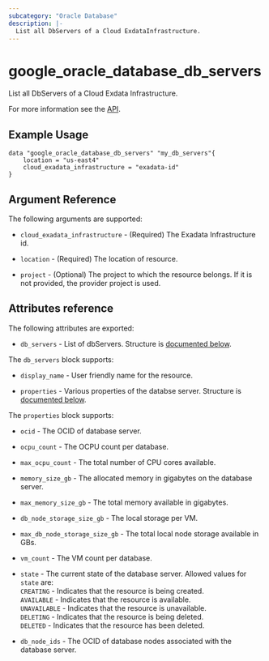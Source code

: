 ```yaml
---
subcategory: "Oracle Database"
description: |-
  List all DbServers of a Cloud ExdataInfrastructure.
---
```


# google_oracle_database_db_servers

List all DbServers of a Cloud Exdata Infrastructure.

For more information see the
[API](https://cloud.google.com/oracle/database/docs/reference/rest/v1/projects.locations.cloudExadataInfrastructures.dbServers).

## Example Usage

```hcl
data "google_oracle_database_db_servers" "my_db_servers"{
	location = "us-east4"
	cloud_exadata_infrastructure = "exadata-id"
}
```

## Argument Reference

The following arguments are supported:

* `cloud_exadata_infrastructure` - (Required) The Exadata Infrastructure id.

* `location` - (Required) The location of resource.

* `project` - (Optional) The project to which the resource belongs. If it
    is not provided, the provider project is used.

## Attributes reference

The following attributes are exported:

* `db_servers` - List of dbServers. Structure is [documented below](#nested_dbservers).

<a name="nested_dbservers"></a> The `db_servers` block supports:

* `display_name` - User friendly name for the resource.

* `properties` - Various properties of the databse server. Structure is [documented below](#nested_properties).

<a name="nested_properties"></a> The `properties` block supports:

* `ocid` - The OCID of database server.

* `ocpu_count` - The OCPU count per database.

* `max_ocpu_count` - The total number of CPU cores available.

* `memory_size_gb` - The allocated memory in gigabytes on the database server.

* `max_memory_size_gb` - The total memory available in gigabytes.

* `db_node_storage_size_gb` - The local storage per VM.

* `max_db_node_storage_size_gb` - The total local node storage available in GBs.

* `vm_count` - The VM count per database.

* `state` - The current state of the database server.
<a name="nested_states"></a>Allowed values for `state` are:<br>
`CREATING` - Indicates that the resource is being created.<br>
`AVAILABLE` - Indicates that the resource is available.<br>
`UNAVAILABLE` - Indicates that the resource is unavailable.<br>
`DELETING` - Indicates that the resource is being deleted.<br>
`DELETED` - Indicates that the resource has been deleted.<br>

* `db_node_ids` - The OCID of database nodes associated with the database server.
